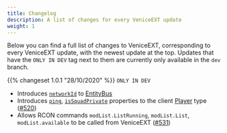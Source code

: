 ```yaml
---
title: Changelog
description: A list of changes for every VeniceEXT update
weight: 1
---
```


Below you can find a full list of changes to VeniceEXT, corresponding to every VeniceEXT update, with the newest update at the top. Updates that have the `ONLY IN DEV` tag next to them are currently only available in the `dev` branch.

{{% changeset 1.0.1 "28/10/2020" %}} `ONLY IN DEV`

- Introduces [`networkId`](https://docs.veniceunleashed.net/vext/ref/shared/type/entitybus/#networkId) to [EntityBus](https://docs.veniceunleashed.net/vext/ref/shared/type/entitybus/)
- Introduces [`ping`](https://docs.veniceunleashed.net/vext/ref/client/type/player/#ping), [`isSquadPrivate`](https://docs.veniceunleashed.net/vext/ref/client/type/player/#isSquadPrivate) properties to the client [Player](https://docs.veniceunleashed.net/vext/ref/client/type/player/) type ([#520](https://github.com/EmulatorNexus/VeniceUnleashed/issues/520))
- Allows RCON commands `modList.ListRunning`, `modList.List`, `modList.available` to be called from VeniceEXT ([#531](https://github.com/EmulatorNexus/VeniceUnleashed/issues/531))
